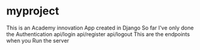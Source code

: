 # myproject
This is an Academy innovation App created in Django
So far I've only done the Authentication
api/login
api/register
api/logout
This are the endpoints when you Run the server
